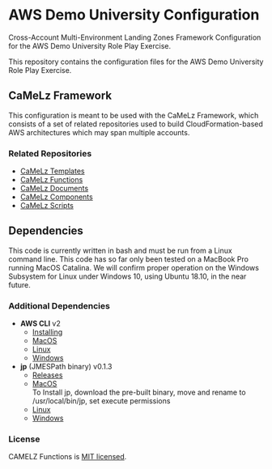 # AWS Demo University Configuration
Cross-Account Multi-Environment Landing Zones Framework Configuration for the AWS Demo University Role Play Exercise.

This repository contains the configuration files for the AWS Demo University Role Play Exercise.

## CaMeLz Framework
This configuration is meant to be used with the CaMeLz Framework, which consists of a set of related
repositories used to build CloudFormation-based AWS architectures which may span multiple accounts.

### Related Repositories
* [CaMeLz Templates](https://github.com/mjcconsulting/camelz-templates)
* [CaMeLz Functions](https://github.com/mjcconsulting/camelz-functions)
* [CaMeLz Documents](https://github.com/mjcconsulting/camelz-documents)
* [CaMeLz Components](https://github.com/mjcconsulting/camelz-components)
* [CaMeLz Scripts](https://github.com/mjcconsulting/camelz-scripts)

## Dependencies
This code is currently written in bash and must be run from a Linux command line. This code has so
far only been tested on a MacBook Pro running MacOS Catalina. We will confirm proper operation on
the Windows Subsystem for Linux under Windows 10, using Ubuntu 18.10, in the near future.

### Additional Dependencies
* **AWS CLI** v2
  * [Installing](https://docs.aws.amazon.com/cli/latest/userguide/install-cliv2.html)
  * [MacOS](https://docs.aws.amazon.com/cli/latest/userguide/install-cliv2-mac.html)
  * [Linux](https://docs.aws.amazon.com/cli/latest/userguide/install-cliv2-linux.html)
  * [Windows](https://docs.aws.amazon.com/cli/latest/userguide/install-cliv2-windows.html)
* **jp** (JMESPath binary) v0.1.3
  * [Releases](https://github.com/jmespath/jp/releases)
  * [MacOS](https://github.com/jmespath/jp/releases/download/0.1.3/jp-darwin-amd64)  
    To Install jp, download the pre-built binary, move and rename to /usr/local/bin/jp, set execute
    permissions
  * [Linux](https://github.com/jmespath/jp/releases/download/0.1.3/jp-linux-amd64)
  * [Windows](https://github.com/jmespath/jp/releases/download/0.1.3/jp-windows-amd64)

### License
CAMELZ Functions is [MIT licensed](./LICENSE).
